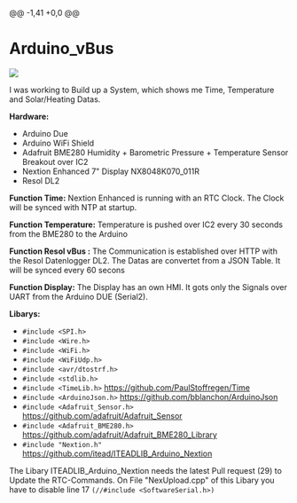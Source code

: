 @@ -1,41 +0,0 @@
# Arduino_vBus

<img style="border-width:0" src="https://cloud.githubusercontent.com/assets/15777227/21324662/05cc2a82-c623-11e6-8fe8-fc3cb75cf664.png">


I was working to Build up a System, which shows me Time, Temperature and Solar/Heating Datas.

**Hardware:**
- Arduino Due
- Arduino WiFi Shield
- Adafruit BME280 Humidity + Barometric Pressure + Temperature Sensor Breakout over IC2
- Nextion Enhanced 7" Display NX8048K070_011R 
- Resol DL2

**Function Time:**
Nextion Enhanced is running with an RTC Clock. The Clock will be synced with NTP at startup.

**Function Temperature:**
Temperature is pushed over IC2 every 30 seconds from the BME280 to the Arduino

**Function Resol vBus :**
The Communication is established over HTTP with the Resol Datenlogger DL2. The Datas are convertet from a JSON Table. It will be synced every 60 secons

**Function Display:**
The Display has an own HMI. It gots only the Signals over UART from the Arduino DUE (Serial2).

**Libarys:**
- ```#include <SPI.h>```
- ```#include <Wire.h>```
- ```#include <WiFi.h>```
- ```#include <WiFiUdp.h>```
- ```#include <avr/dtostrf.h>```
- ```#include <stdlib.h>```
- ```#include <TimeLib.h>``` https://github.com/PaulStoffregen/Time
- ```#include <ArduinoJson.h>``` https://github.com/bblanchon/ArduinoJson
- ```#include <Adafruit_Sensor.h>``` https://github.com/adafruit/Adafruit_Sensor
- ```#include <Adafruit_BME280.h>``` https://github.com/adafruit/Adafruit_BME280_Library
- ```#include "Nextion.h"``` https://github.com/itead/ITEADLIB_Arduino_Nextion

The Libary ITEADLIB_Arduino_Nextion needs the latest Pull request (29) to Update the RTC-Commands.
On File "NexUpload.cpp" of this Libary you have to disable line 17 ```(//#include <SoftwareSerial.h>)```
